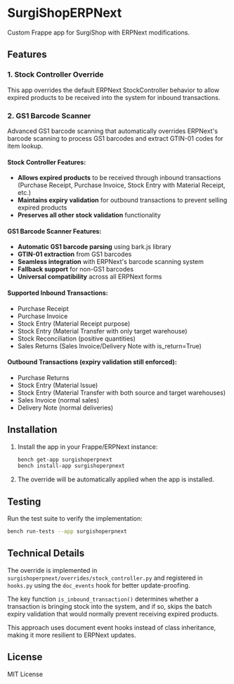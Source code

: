 # SurgiShopERPNext

Custom Frappe app for SurgiShop with ERPNext modifications.

## Features

### 1. Stock Controller Override

This app overrides the default ERPNext StockController behavior to allow expired products to be received into the system for inbound transactions.

### 2. GS1 Barcode Scanner

Advanced GS1 barcode scanning that automatically overrides ERPNext's barcode scanning to process GS1 barcodes and extract GTIN-01 codes for item lookup.

#### Stock Controller Features:
- **Allows expired products** to be received through inbound transactions (Purchase Receipt, Purchase Invoice, Stock Entry with Material Receipt, etc.)
- **Maintains expiry validation** for outbound transactions to prevent selling expired products
- **Preserves all other stock validation** functionality

#### GS1 Barcode Scanner Features:
- **Automatic GS1 barcode parsing** using bark.js library
- **GTIN-01 extraction** from GS1 barcodes
- **Seamless integration** with ERPNext's barcode scanning system
- **Fallback support** for non-GS1 barcodes
- **Universal compatibility** across all ERPNext forms

#### Supported Inbound Transactions:
- Purchase Receipt
- Purchase Invoice  
- Stock Entry (Material Receipt purpose)
- Stock Entry (Material Transfer with only target warehouse)
- Stock Reconciliation (positive quantities)
- Sales Returns (Sales Invoice/Delivery Note with is_return=True)

#### Outbound Transactions (expiry validation still enforced):
- Purchase Returns
- Stock Entry (Material Issue)
- Stock Entry (Material Transfer with both source and target warehouses)
- Sales Invoice (normal sales)
- Delivery Note (normal deliveries)

## Installation

1. Install the app in your Frappe/ERPNext instance:
   ```bash
   bench get-app surgishoperpnext
   bench install-app surgishoperpnext
   ```

2. The override will be automatically applied when the app is installed.

## Testing

Run the test suite to verify the implementation:

```bash
bench run-tests --app surgishoperpnext
```

## Technical Details

The override is implemented in `surgishoperpnext/overrides/stock_controller.py` and registered in `hooks.py` using the `doc_events` hook for better update-proofing.

The key function `is_inbound_transaction()` determines whether a transaction is bringing stock into the system, and if so, skips the batch expiry validation that would normally prevent receiving expired products.

This approach uses document event hooks instead of class inheritance, making it more resilient to ERPNext updates.

## License

MIT License